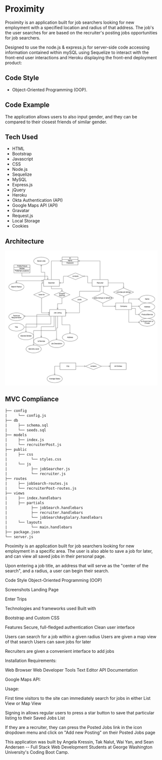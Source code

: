 # Proximity

Proximity is an application built for job searchers looking for new employment with a specified location and radius of that address. The job's the user searches for are based on the recruiter's posting jobs opportunities for job searchers.

Designed to use the node.js & express.js for server-side code accessing information contained within mySQL using Sequelize to interact with the front-end user interactions and Heroku displaying the front-end deployment product:

## **Code Style**
 * Object-Oriented Programming (OOP).

## **Code Example**
  The application allows users to also input gender, and they can be compared to their closest friends of similar gender.



## **Tech Used**
  -	HTML
  -	Bootstrap
  -	Javascript
  - CSS
  -	Node.js
  -	Sequelize
  -	MySQL
  -	Express.js
  -	jQuery
  - Heroku
  - Okta Authentication (API)
  - Google Maps API (API)
  - Gravatar
  - Request.js
  - Local Storage
  - Cookies

## **Architecture**
  ![Entity-Relationship Diagram(ERD)](ERD.jpg?raw=true "ERD")



## **MVC Compliance**
	├── config
	|     └── config.js
	├── db
	|     ├── schema.sql
	|     └── seeds.sql
	├── models
	|     ├── index.js
	|     └── recruiterPost.js
	├── public
	|     ├── css
	|           └── styles.css
	|     └── js
	|           ├── jobSearcher.js
	|           └── recruiter.js
	├── routes
	|     ├── jobSearch-routes.js
	|     └── recruiterPost-routes.js
	├── views
	|     ├── index.handlebars
	|     ├── partials
	|           ├── jobSearch.handlebars
	|           ├── recruiter.handlebars
	|           └── jobSearchAvgSalary.handlebars
	|     └── layouts
	|           └── main.handlebars
	├── package.json
	└── server.js


Proximity is an application built for job searchers looking for new employment in a specific area. The user is also able to save a job for later, and can view all saved jobs in their personal page.

Upon entering a job title, an address that will serve as the "center of the search", and a radius, a user can begin their search.

Code Style
Object-Oriented Programming (OOP)

Screenshots
Landing Page

Enter Trips

Technologies and frameworks used
Built with

Bootstrap and Custom CSS



Features
Secure, full-fledged authentication
Clean user interface

Users can search for a job within a given radius
Users are given a map view of that search
Users can save jobs for later

Recruiters are given a convenient interface to add jobs

Installation
Requirements:

Web Browser
Web Developer Tools
Text Editor
API Documentation

Google Maps API:


Usage:

First time visitors to the site can immediately search for jobs in either List View or Map View

Signing in allows regular users to press a star button to save that particular listing to their Saved Jobs List

If they are a recruiter, they can press the Posted Jobs link in the icon dropdown menu and click on "Add new Posting" on their Posted Jobs page

This application was built by Angela Kressin, Tak Nalut, Wai Yan, and Sean Andersen -- Full Stack Web Development Students at George Washington University's Coding Boot Camp.
